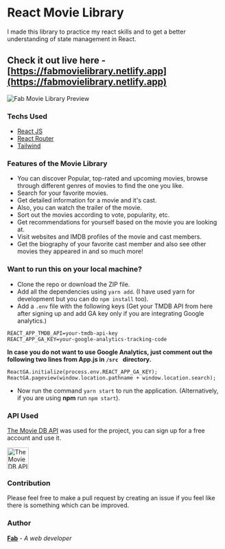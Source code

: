 # React Movie Library

I made this library to practice my react skills and to get a better understanding of state management in React.

## Check it out live here - [https://fabmovielibrary.netlify.app](https://fabmovielibrary.netlify.app)

![Fab Movie Library Preview](./public/preview.png)

### Techs Used

- [React JS](https://reactjs.org/)
- [React Router](https://github.com/ReactTraining/react-router)
- [Tailwind](https://tailwindcss.com/)

### Features of the Movie Library

- You can discover Popular, top-rated and upcoming movies, browse through different genres of movies to find the one you like.
- Search for your favorite movies.
- Get detailed information for a movie and it's cast.
- Also, you can watch the trailer of the movie.
- Sort out the movies according to vote, popularity, etc.
- Get recommendations for yourself based on the movie you are looking at.
- Visit websites and IMDB profiles of the movie and cast members.
- Get the biography of your favorite cast member and also see other movies they appeared in and so much more!

### Want to run this on your local machine?

- Clone the repo or download the ZIP file.
- Add all the dependencies using `yarn add`. (I have used yarn for development but you can do `npm install` too).
- Add a `.env` file with the following keys (Get your TMDB API from here after signing up and add GA key only if you are integrating Google analytics.)

```
REACT_APP_TMDB_API=your-tmdb-api-key
REACT_APP_GA_KEY=your-google-analytics-tracking-code
```

**In case you do not want to use Google Analytics, just comment out the following two lines from App.js in `/src ` directory.**

```
ReactGA.initialize(process.env.REACT_APP_GA_KEY);
ReactGA.pageview(window.location.pathname + window.location.search);
```

- Now run the command `yarn start` to run the application. (Alternatively, if you are using **npm** run `npm start`).

### API Used

[The Movie DB API](https://www.themoviedb.org/documentation/api) was used for the project, you can sign up for a free account and use it.

<a target="_blank" href="https://www.themoviedb.org/documentation/api">
    <img src="./src/assets/TMDBLogoDark.svg" alt="The Movie DB API logo"  height="50">
</a>

### Contribution

Please feel free to make a pull request by creating an issue if you feel like there is something which can be improved.

### Author

**[Fab](https://github.com/fabcodingzest)** - _A web developer_
